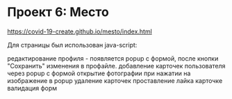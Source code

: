 # Проект 6: Место

https://covid-19-create.github.io/mesto/index.html

Для страницы был использован java-script:

   редактирование профиля - появляется popup с формой, после кнопки "Сохранить" изменения в профайле.
   добавление карточек пользователя через popup с формой
   открытие фотографии при нажатии на изображение в popup
   удаление карточек
   проставление лайка карточке
   валидация форм
